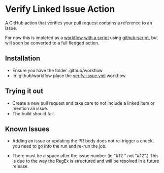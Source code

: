 # Verify Linked Issue Action
A GitHub action that verifies your pull request contains a reference to an issue. 

For now this is impleted as a [workflow with a script](example/verify-issue.yml) using [github-script](https://github.com/actions/github-script), but will soon be converted to a full fledged action.

## Installation

* Ensure you have the folder .github/workflow
* In .github/workflow place the [verify-issue.yml](example/verify-issue.yml) workflow.

## Trying it out

* Create a new pull request and take care to not include a linked item or mention an issue.
* The build should fail.

## Known Issues

* Adding an issue or updating the PR body does not re-trigger a check, you need to go into the run and re-run the job.

* There must be a space after the issue number (ie "#12 " not "#12".) This is due to the way the RegEx is structured and will be resolved in a future release.


